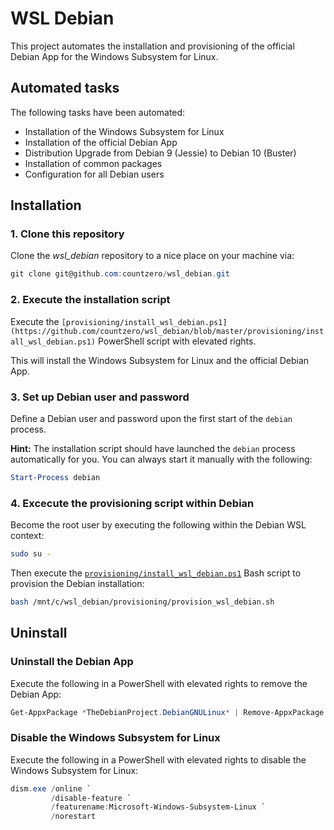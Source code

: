 # WSL Debian

This project automates the installation and provisioning of the official Debian App for the Windows Subsystem for Linux.

## Automated tasks

The following tasks have been automated:

 * Installation of the Windows Subsystem for Linux
 * Installation of the official Debian App
 * Distribution Upgrade from Debian 9 (Jessie) to Debian 10 (Buster)
 * Installation of common packages
 * Configuration for all Debian users

## Installation

### 1. Clone this repository

Clone the *wsl_debian* repository to a nice place on your machine via:

```PowerShell
git clone git@github.com:countzero/wsl_debian.git
```

### 2. Execute the installation script

Execute the `[provisioning/install_wsl_debian.ps1](https://github.com/countzero/wsl_debian/blob/master/provisioning/install_wsl_debian.ps1)` PowerShell script with elevated rights.

This will install the Windows Subsystem for Linux and the official Debian App.

### 3. Set up Debian user and password

Define a Debian user and password upon the first start of the `debian` process.

**Hint:** The installation script should have launched the `debian` process automatically for you. You can always start it manually with the following:

```PowerShell
Start-Process debian
```

### 4. Excecute the provisioning script within Debian

Become the root user by executing the following within the Debian WSL context:

```Bash
sudo su -
```

Then execute the [`provisioning/install_wsl_debian.ps1`](https://github.com/countzero/wsl_debian/blob/master/provisioning/provision_wsl_debian.sh) Bash script to provision the Debian installation:

```Bash
bash /mnt/c/wsl_debian/provisioning/provision_wsl_debian.sh
```

## Uninstall

### Uninstall the Debian App

Execute the following in a PowerShell with elevated rights to remove the Debian App:

```PowerShell
Get-AppxPackage *TheDebianProject.DebianGNULinux* | Remove-AppxPackage
```

### Disable the Windows Subsystem for Linux

Execute the following in a PowerShell with elevated rights to disable the Windows Subsystem for Linux:

```PowerShell
dism.exe /online `
         /disable-feature `
         /featurename:Microsoft-Windows-Subsystem-Linux `
         /norestart
```
